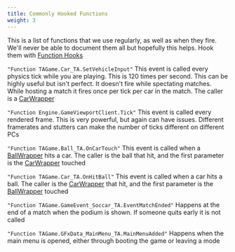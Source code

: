 ```yaml
---
title: Commonly Hooked Functions
weight: 3
---
```


This is a list of functions that we use regularly, as well as when they fire. We'll never be able to document them all but hopefully this helps. Hook them with [Function Hooks](/functions/using_function_hooks/)

`"Function TAGame.Car_TA.SetVehicleInput"` This event is called every physics tick while you are playing. This is 120 times per second. This can be highly useful but isn't perfect. It doesn't fire while spectating matches. While hosting a match it fires once per tick per car in the match. The caller is a [CarWrapper](/bakkesmod_api/Classes/Wrappers/GameObject/CarWrapper/)

`"Function Engine.GameViewportClient.Tick"` This event is called every rendered frame. This is very powerful, but again can have issues. Different framerates and stutters can make the number of ticks different on different PCs

`"Function TAGame.Ball_TA.OnCarTouch"` This event is called when a [BallWrapper](/bakkesmod_api/Classes/Wrappers/GameObject/CarWrapper/) hits a car. The caller is the ball that hit, and the first parameter is the [CarWrapper](/bakkesmod_api/Classes/Wrappers/GameObject/CarWrapper/) touched

`"Function TAGame.Car_TA.OnHitBall"` This event is called when a car hits a ball. The caller is the [CarWrapper](/bakkesmod_api/Classes/Wrappers/GameObject/CarWrapper/) that hit, and the first parameter is the [BallWrapper](/bakkesmod_api/Classes/Wrappers/GameObject/CarWrapper/) touched

`"Function TAGame.GameEvent_Soccar_TA.EventMatchEnded"` Happens at the end of a match when the podium is shown. If someone quits early it is not called

`"Function TAGame.GFxData_MainMenu_TA.MainMenuAdded"` Happens when the main menu is opened, either through booting the game or leaving a mode
